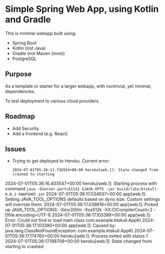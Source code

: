# Simple Spring Web App, using Kotlin and Gradle

This is minimal webapp built using:

- Spring Boot
- Kotlin (not Java)
- Gradle (not Maven (mvn))
- PostgreSQL

## Purpose

As a template or starter for a larger webapp, with nontrivial, yet minimal, dependencies.

To test deployment to various cloud providers.

## Roadmap

- Add Security
- Add a frontend (e.g. React)

## Issues

- Trying to get deployed to Heroku. Current error:

  ```console
  2024-07-01T05:36:11.736554+00:00 heroku[web.1]: State changed from crashed to starting
2024-07-01T05:36:16.403547+00:00 heroku[web.1]: Starting process with command `java -Dserver.port=51142 $JAVA_OPTS -jar build/libs/ktskull-0.0.1-SNAPSHOT.jar`
2024-07-01T05:36:17.034937+00:00 app[web.1]: Setting JAVA_TOOL_OPTIONS defaults based on dyno size. Custom settings will override them.
2024-07-01T05:36:17.039819+00:00 app[web.1]: Picked up JAVA_TOOL_OPTIONS: -Xmx300m -Xss512k -XX:CICompilerCount=2 -Dfile.encoding=UTF-8
2024-07-01T05:36:17.103389+00:00 app[web.1]: Error: Could not find or load main class com.example.ktskull.AppKt
2024-07-01T05:36:17.103390+00:00 app[web.1]: Caused by: java.lang.ClassNotFoundException: com.example.ktskull.AppKt
2024-07-01T05:36:17.174760+00:00 heroku[web.1]: Process exited with status 1
2024-07-01T05:36:17.198709+00:00 heroku[web.1]: State changed from starting to crashed
```
